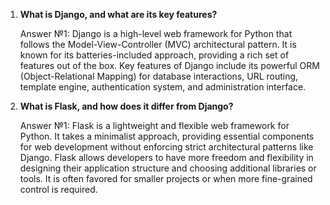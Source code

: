 1. **What is Django, and what are its key features?**

   Answer №1: Django is a high-level web framework for Python that follows the Model-View-Controller (MVC) architectural pattern. It is known for its batteries-included approach, providing a rich set of features out of the box. Key features of Django include its powerful ORM (Object-Relational Mapping) for database interactions, URL routing, template engine, authentication system, and administration interface.

2. **What is Flask, and how does it differ from Django?**

   Answer №1: Flask is a lightweight and flexible web framework for Python. It takes a minimalist approach, providing essential components for web development without enforcing strict architectural patterns like Django. Flask allows developers to have more freedom and flexibility in designing their application structure and choosing additional libraries or tools. It is often favored for smaller projects or when more fine-grained control is required.
